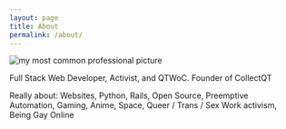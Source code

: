 ```yaml
---
layout: page
title: About
permalink: /about/
---
```


![my most common professional picture](http://www.gravatar.com/avatar/b1cde28ce033c8cd6f4be4059efbe00b.png?size=160)

Full Stack Web Developer, Activist, and QTWoC. Founder of
CollectQT

Really about: Websites, Python, Rails, Open Source,
Preemptive Automation, Gaming, Anime, Space, Queer / Trans /
Sex Work activism, Being Gay Online
